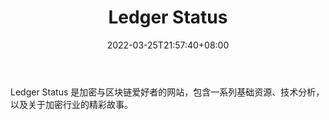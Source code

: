 ﻿---
weight: 
title: "Ledger Status"
description: "Ledger Status 是加密与区块链爱好者的网站，包含一系列基础资源、技术分析，以及关于加密行业的精彩故事"
date: 2022-03-25T21:57:40+08:00
lastmod: 2022-03-25T16:45:40+08:00
draft: false
authors: ["Metabd"]
featuredImage: "ledger-status.jpg"
link: ""
tags: ["元宇宙社区","Ledger Status"]
categories: ["navigation"]
navigation: ["元宇宙社区"]
lightgallery: true
toc: true
pinned: false
recommend: false
recommend1: false
---
Ledger Status 是加密与区块链爱好者的网站，包含一系列基础资源、技术分析，以及关于加密行业的精彩故事。
